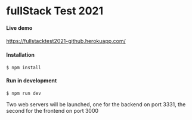 # fullStack Test 2021

#### Live demo 
https://fullstacktest2021-github.herokuapp.com/

#### Installation
`$ npm install`
#### Run in development
`$ npm run dev`

Two web servers will be launched, one for the backend on port 3331, the second for the frontend on port 3000
